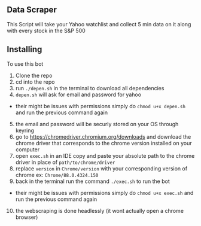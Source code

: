 ## Data Scraper
This Script will take your Yahoo watchlist and collect 5 min data on it along with every stock in the S&P 500

## Installing
To use this bot
1. Clone the repo
2. cd into the repo
3. run ```./depen.sh``` in the terminal to download all dependencies
4. ```depen.sh``` will ask for email and password for yahoo
+ their might be issues with permissions simply do ```chmod u+x depen.sh``` and run the previous command again
5. the email and password will be securly stored on your OS through keyring
6. go to https://chromedriver.chromium.org/downloads and download the chrome driver that corresponds to the chrome version installed on your computer
7. open ```exec.sh``` in an IDE copy and paste your absolute path to the chrome driver in place of ```path/to/chrome/driver``` 
8. replace ```version``` in ```Chrome/version``` with your corresponding version of chrome ex: ```Chrome/88.0.4324.150```
9. back in the terminal run the command ```./exec.sh``` to run the bot
+ their might be issues with permissions simply do ```chmod u+x exec.sh``` and run the previous command again
10. the webscraping is done headlessly (it wont actually open a chrome browser)
